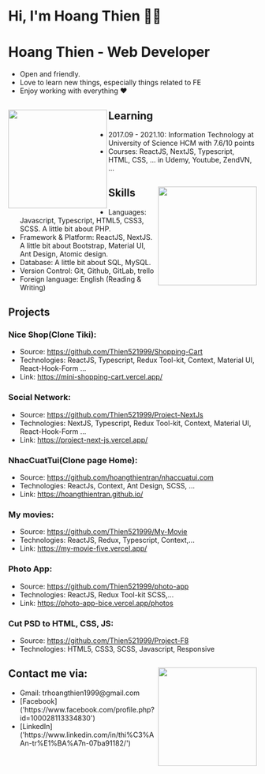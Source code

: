 # Hi, I'm Hoang Thien 🚀🚀

# Hoang Thien - Web Developer

- Open and friendly.
- Love to learn new things, especially things related to FE
- Enjoy working with everything ❤

## Learning <a href="https://github.com/hoapha1009"><img align="left" width="auto" height="200" src="https://res.cloudinary.com/hoapha1009/image/upload/v1613574901/learn_tg7sio.svg"></a>

- 2017.09 - 2021.10: Information Technology at University of Science HCM with 7.6/10 points
- Courses: ReactJS, NextJS, Typescript, HTML, CSS, ... in Udemy, Youtube, ZendVN, ...

## Skills<img align="right" width="auto" height="200" src="https://res.cloudinary.com/hoapha1009/image/upload/v1613575942/skill_segyso.svg">

- Languages: Javascript, Typescript, HTML5, CSS3, SCSS. A little bit about PHP.
- Framework & Platform: ReactJS, NextJS. A little bit about Bootstrap, Material UI, Ant Design, Atomic design.
- Database: A little bit about SQL, MySQL.
- Version Control: Git, Github, GitLab, trello
- Foreign language: English (Reading & Writing)

## Projects

### Nice Shop(Clone Tiki):
+ Source: https://github.com/Thien521999/Shopping-Cart
+ Technologies:  ReactJS, Typescript, Redux Tool-kit, Context, Material UI, React-Hook-Form ...
+ Link: https://mini-shopping-cart.vercel.app/
### Social Network:
+ Source: https://github.com/Thien521999/Project-NextJs
+ Technologies:  NextJS, Typescript, Redux Tool-kit, Context, Material UI, React-Hook-Form ...
+ Link: https://project-next-js.vercel.app/
### NhacCuatTui(Clone page Home): 
+ Source: https://github.com/hoangthientran/nhaccuatui.com
+ Technologies: ReactJs, Context, Ant Design, SCSS, ...
+ Link: https://hoangthientran.github.io/

### My movies: 
+ Source: https://github.com/Thien521999/My-Movie
+ Technologies: ReactJS, Redux, Typescript, Context,...
+ Link: https://my-movie-five.vercel.app/

### Photo App: 
+ Source: https://github.com/Thien521999/photo-app
+ Technologies: ReactJS, Redux Tool-kit SCSS,...
+ Link: https://photo-app-bice.vercel.app/photos

### Cut PSD to HTML, CSS, JS:
+ Source: https://github.com/Thien521999/Project-F8
+ Technologies: HTML5, CSS3, SCSS, Javascript, Responsive

## Contact me via:<a href="https://github.com/hoapha1009"><img align="right" width="auto" height="200" src="https://res.cloudinary.com/hoapha1009/image/upload/v1619494293/contact_lfgpqe.svg"></a>
<ul>
<li>
Gmail: trhoangthien1999@gmail.com
</li>
<li>
[Facebook]('https://www.facebook.com/profile.php?id=100028113334830')
</li>
<li>
[LinkedIn]('https://www.linkedin.com/in/thi%C3%AAn-tr%E1%BA%A7n-07ba91182/')
</li>
</ul>
